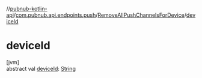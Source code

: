 //[pubnub-kotlin-api](../../../index.md)/[com.pubnub.api.endpoints.push](../index.md)/[RemoveAllPushChannelsForDevice](index.md)/[deviceId](device-id.md)

# deviceId

[jvm]\
abstract val [deviceId](device-id.md): [String](https://kotlinlang.org/api/latest/jvm/stdlib/kotlin/-string/index.html)
